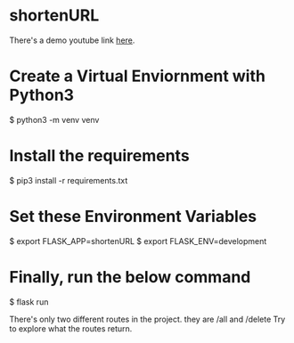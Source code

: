 # shortenURL
There's a demo youtube link <a href="https://www.youtube.com/watch?v=Mv7iC2ppCnU">here</a>.

# Create a Virtual Enviornment with Python3
$ python3 -m venv venv

# Install the requirements
$ pip3 install -r requirements.txt

# Set these Environment Variables
$ export FLASK_APP=shortenURL
$ export FLASK_ENV=development

# Finally, run the below command
$ flask run

There's only two different routes in the project. they are /all and /delete
Try to explore what the routes return.